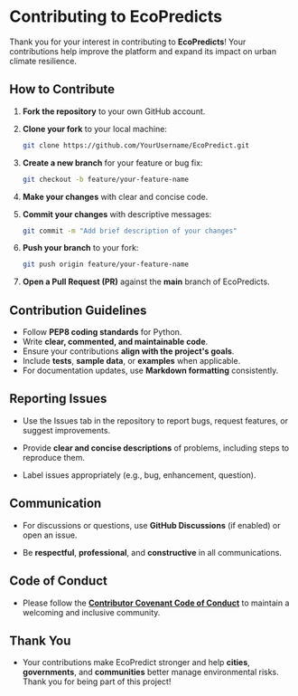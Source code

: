 # Contributing to EcoPredicts

Thank you for your interest in contributing to **EcoPredicts**! Your contributions help improve the platform and expand its impact on urban climate resilience.

## How to Contribute

1. **Fork the repository** to your own GitHub account.  
2. **Clone your fork** to your local machine:

   ```bash
   git clone https://github.com/YourUsername/EcoPredict.git
   
3. **Create a new branch** for your feature or bug fix:

   ```bash
   git checkout -b feature/your-feature-name
4. **Make your changes** with clear and concise code.

5. **Commit your changes** with descriptive messages:

   ```bash
   git commit -m "Add brief description of your changes"

6. **Push your branch** to your fork:
   ```bash
   git push origin feature/your-feature-name


7. **Open a Pull Request (PR)** against the **main** branch of EcoPredicts.

## Contribution Guidelines

 - Follow **PEP8 coding standards** for Python.
 - Write **clear, commented, and maintainable code**.
 - Ensure your contributions **align with the project's goals**.
 - Include **tests**, **sample data**, or **examples** when applicable.
 - For documentation updates, use **Markdown formatting** consistently.

## Reporting Issues

 - Use the Issues tab in the repository to report bugs, request features, or suggest improvements.
 
 - Provide **clear and concise descriptions** of problems, including steps to reproduce them.
 
 - Label issues appropriately (e.g., bug, enhancement, question).

## Communication

 - For discussions or questions, use **GitHub Discussions** (if enabled) or open an issue.

 - Be **respectful**, **professional**, and **constructive** in all communications.

## Code of Conduct

 - Please follow the **[Contributor Covenant Code of Conduct](https://www.contributor-covenant.org/)** to maintain a welcoming and inclusive community.

## Thank You

   - Your contributions make EcoPredict stronger and help **cities**, **governments**, and **communities** better manage environmental risks. Thank you for being part of this project!
